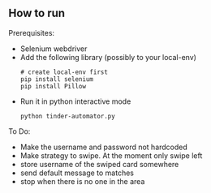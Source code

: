 ## How to run

Prerequisites:
* Selenium webdriver
* Add the following library (possibly to your local-env)
  ```
  # create local-env first
  pip install selenium
  pip install Pillow
  ```
* Run it in python interactive mode
  ```
  python tinder-automator.py
  ```
To Do:
* Make the username and password not hardcoded
* Make strategy to swipe. At the moment only swipe left
* store username of the swiped card somewhere
* send default message to matches
* stop when there is no one in the area

